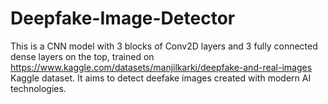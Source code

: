 # Deepfake-Image-Detector
This is a CNN model with 3 blocks of Conv2D layers and 3 fully connected dense layers on the top, trained on https://www.kaggle.com/datasets/manjilkarki/deepfake-and-real-images Kaggle dataset. It aims to detect deefake images created with modern AI technologies. 
